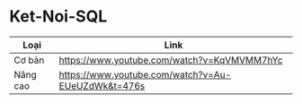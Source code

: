 # Ket-Noi-SQL

| Loại | Link |
| ---------- | ---- |
| Cơ bản | https://www.youtube.com/watch?v=KqVMVMM7hYc |
| Nâng cao | https://www.youtube.com/watch?v=Au-EUeUZdWk&t=476s |
